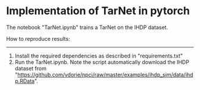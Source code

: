 # Implementation of TarNet in pytorch 

The notebook "TarNet.ipynb" trains a TarNet on the IHDP dataset. 

How to reproduce results: 
*************************

1) Install the required dependencies as described in "requirements.txt"
2) Run the TarNet.ipynb. Note the script automatically download the IHDP dataset from "https://github.com/vdorie/npci/raw/master/examples/ihdp_sim/data/ihdp.RData". 
